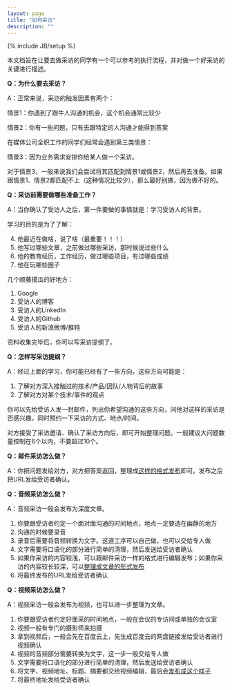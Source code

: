 ```yaml
---
layout: page
title: "如何采访"
description: ""
---
```

{% include JB/setup %}

本文档旨在让要去做采访的同学有一个可以参考的执行流程，并对做一个好采访的关键进行描述。

**Q：为什么要去采访？**

A：正常来说，采访的触发因素有两个：

情景1：你遇到了跟牛人沟通的机会，这个机会通常比较少

情景2：你有一些问题，只有去跟特定的人沟通才能得到答案

在媒体公司全职工作的同学们经常会遇到第三类情景：

情景3：因为业务需求安排你给某人做一个采访。

对于情景3，一般来说我们会尝试将其匹配到情景1或情景2，然后再去准备。如果跟情景1、情景2都匹配不上（这种情况比较少），那么最好别做，因为做不好的。

**Q：采访前需要做哪些准备工作？**

A：当你确认了受访人之后，第一件要做的事情就是：学习受访人的背景。

学习的目的是为了了解：

4. 他最近在做啥，说了啥（最重要！！！）
2. 他写过哪些文章，之前做过哪些采访，那时候说过些什么
1. 他的教育经历，工作经历，做过哪些项目，有过哪些成绩
5. 他在玩哪些圈子

几个顺藤摸瓜的好地方：

1. Google
4. 受访人的博客
2. 受访人的LinkedIn
3. 受访人的Github
3. 受访人的新浪微博/推特

资料收集完毕后，你可以写采访提纲了。

**Q：怎样写采访提纲？**

A：经过上面的学习，你可能已经有了一些方向，这些方向可能是：

1. 了解对方深入接触过的技术/产品/团队/人物背后的故事
2. 了解对方对某个技术/事件的观点

你可以先给受访人发一封邮件，列出你希望沟通的这些方向，问他对这样的采访是否感兴趣，同时预约一下采访的方式、地点/时间。

对方接受了采访邀请、确认了采访方向后，即可开始整理问题。一般建议大问题数量控制在6个以内，不要超过10个。

**Q：邮件采访怎么做？**

A：你把问题发给对方，对方把答案返回，整理成[这样的格式发布](http://www.infoq.com/cn/news/2014/02/superhei-on-security)即可。发布之后把URL发给受访者确认。

**Q：音频采访怎么做？**

A：音频采访一般会发布为深度文章。

1. 你要跟受访者约定一个面对面沟通的时间地点，地点一定要选在幽静的地方
2. 沟通的时候要录音
3. 录音后需要将音频转换为文字。这道工序可以自己做，也可以交给专人做
4. 文字需要将口语化的部分进行简单的清理，然后发送给受访者确认
5. 如果你采访的内容较浅，可以跟邮件采访一样的格式进行编辑发布；如果你采访的内容较长较深，可以[整理成文章的形式发布](http://www.infoq.com/cn/articles/douban-dev-management)
6. 将最终发布的URL发给受访者确认

**Q：视频采访怎么做？**

A：视频采访一般会发布为视频，也可以进一步整理为文章。

1. 你要跟受访者约定好面采的时间地点，一般在会议的专访间或单独的会议室
2. 视频一般有专门的摄影师来拍摄
3. 拿到视频后，一般会先在百度云上，先生成百度云的网盘链接发给受访者进行视频确认
4. 视频的音频部分需要转换为文字，这一步一般交给专人做
5. 文字需要将口语化的部分进行简单的清理，然后发送给受访者确认
6. 将文字、视频地址、标题、摘要都交给视频编辑，最后会[发布成这个样子](http://www.infoq.com/cn/interviews/tencent-mobile-qq-browser-testing-and-accelerate)
7. 将最终地址发给受访者确认